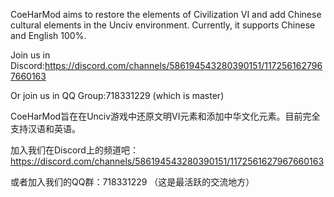 CoeHarMod aims to restore the elements of Civilization VI and add Chinese cultural elements in the Unciv environment. Currently, it supports Chinese and English 100%.

Join us in Discord:https://discord.com/channels/586194543280390151/1172561627967660163

Or join us in QQ Group:718331229 (which is master)


CoeHarMod旨在在Unciv游戏中还原文明VI元素和添加中华文化元素。目前完全支持汉语和英语。

加入我们在Discord上的频道吧：https://discord.com/channels/586194543280390151/1172561627967660163

或者加入我们的QQ群：718331229 （这是最活跃的交流地方）
